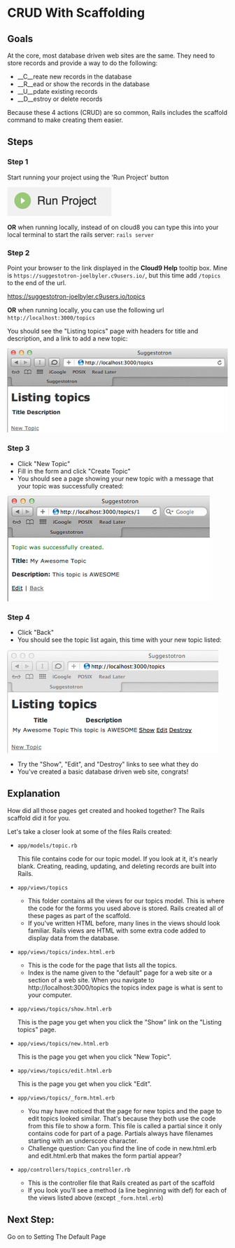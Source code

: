 # CRUD With Scaffolding

## Goals
At the core, most database driven web sites are the same. They need to store records and provide a way to do the following:

* __C__reate new records in the database
* __R__ead or show the records in the database
* __U__pdate existing records
* __D__estroy or delete records

Because these 4 actions (CRUD) are so common, Rails includes the scaffold command to make creating them easier.

## Steps
### Step 1
Start running your project using the 'Run Project' button

  ![run project](images/run_project.png)

__OR__ when running locally, instead of on cloud8 you can type this into your local terminal to start the rails server: `rails server`

### Step 2
Point your browser to the link displayed in the __Cloud9 Help__ tooltip box.  Mine is `https://suggestotron-joelbyler.c9users.io/`, but this time add `/topics` to the end of the url.

https://suggestotron-joelbyler.c9users.io/topics

__OR__ when running locally, you can use the following url `http://localhost:3000/topics`

You should see the "Listing topics" page with headers for title and description, and a link to add a new topic:


![Screenshot of topic list page](images/topic_list_page.png)
### Step 3
* Click "New Topic"
* Fill in the form and click "Create Topic"
* You should see a page showing your new topic with a message that your topic was successfully created:

![Screenshot of topic detail page with confirmation message](images/topic_created.png)

### Step 4
* Click "Back"
* You should see the topic list again, this time with your new topic listed:

![Screenshot of topic list with new topic](images/list_with_topic.png)

* Try the "Show", "Edit", and "Destroy" links to see what they do
* You've created a basic database driven web site, congrats!

## Explanation
How did all those pages get created and hooked together? The Rails scaffold did it for you.

Let's take a closer look at some of the files Rails created:

* `app/models/topic.rb`

  This file contains code for our topic model. If you look at it, it's nearly blank. Creating, reading, updating, and deleting records are built into Rails.

* `app/views/topics`

  * This folder contains all the views for our topics model. This is where the code for the forms you used above is stored. Rails created all of these pages as part of the scaffold.
  * If you've written HTML before, many lines in the views should look familiar. Rails views are HTML with some extra code added to display data from the database.
* `app/views/topics/index.html.erb`

  * This is the code for the page that lists all the topics.
  * Index is the name given to the "default" page for a web site or a section of a web site. When you navigate to http://localhost:3000/topics the topics index page is what is sent to your computer.

* `app/views/topics/show.html.erb`

  This is the page you get when you click the "Show" link on the "Listing topics" page.

* `app/views/topics/new.html.erb`

  This is the page you get when you click "New Topic".

* `app/views/topics/edit.html.erb`

  This is the page you get when you click "Edit".

* `app/views/topics/_form.html.erb`

  * You may have noticed that the page for new topics and the page to edit topics looked similar. That's because they both use the code from this file to show a form. This file is called a partial since it only contains code for part of a page. Partials always have filenames starting with an underscore character.
  * Challenge question: Can you find the line of code in new.html.erb and edit.html.erb that makes the form partial appear?

* `app/controllers/topics_controller.rb`

  * This is the controller file that Rails created as part of the scaffold
  * If you look you'll see a method (a line beginning with def) for each of the views listed above (except `_form.html.erb`)

## Next Step:
Go on to Setting The Default Page
